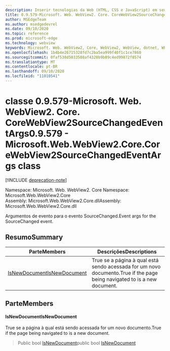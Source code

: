 ```yaml
---
description: Inserir tecnologias da Web (HTML, CSS e JavaScript) em seus aplicativos nativos com o controle WebView2 do Microsoft Edge
title: 0.9.579-Microsoft. Web. WebView2. Core. CoreWebView2SourceChangedEventArgs
author: MSEdgeTeam
ms.author: msedgedevrel
ms.date: 09/10/2020
ms.topic: reference
ms.prod: microsoft-edge
ms.technology: webview
keywords: Microsoft. Web. WebView2, Core, WebView2, WebView, dotnet, WPF, WinForms, app, Edge, CoreWebView2, CoreWebView2Controller, controle do navegador, Edge HTML, Microsoft. Web. WebView2. Core. CoreWebView2SourceChangedEventArgs
ms.openlocfilehash: 1b4b4e26715328fd7c2ba5ea999f40f1c1ce7860
ms.sourcegitcommit: 0faf538d5033508af4320b9b89c4ed99872f0574
ms.translationtype: MT
ms.contentlocale: pt-BR
ms.lasthandoff: 09/10/2020
ms.locfileid: "11010541"
---
```

# <span data-ttu-id="580a7-104">classe 0.9.579-Microsoft. Web. WebView2. Core. CoreWebView2SourceChangedEventArgs</span><span class="sxs-lookup"><span data-stu-id="580a7-104">0.9.579 - Microsoft.Web.WebView2.Core.CoreWebView2SourceChangedEventArgs class</span></span> 

[!INCLUDE [deprecation-note](../../includes/deprecation-note.md)]

<span data-ttu-id="580a7-105">Namespace: Microsoft. Web. WebView2. Core </span><span class="sxs-lookup"><span data-stu-id="580a7-105">Namespace: Microsoft.Web.WebView2.Core</span></span>\
<span data-ttu-id="580a7-106">Assembly: Microsoft.Web.WebView2.Core.dll</span><span class="sxs-lookup"><span data-stu-id="580a7-106">Assembly: Microsoft.Web.WebView2.Core.dll</span></span>

<span data-ttu-id="580a7-107">Argumentos de evento para o evento SourceChanged.</span><span class="sxs-lookup"><span data-stu-id="580a7-107">Event args for the SourceChanged event.</span></span>

## <span data-ttu-id="580a7-108">Resumo</span><span class="sxs-lookup"><span data-stu-id="580a7-108">Summary</span></span>

 <span data-ttu-id="580a7-109">Parte</span><span class="sxs-lookup"><span data-stu-id="580a7-109">Members</span></span>                        | <span data-ttu-id="580a7-110">Descrições</span><span class="sxs-lookup"><span data-stu-id="580a7-110">Descriptions</span></span>
--------------------------------|---------------------------------------------
[<span data-ttu-id="580a7-111">IsNewDocument</span><span class="sxs-lookup"><span data-stu-id="580a7-111">IsNewDocument</span></span>](#isnewdocument) | <span data-ttu-id="580a7-112">True se a página à qual está sendo acessada for um novo documento.</span><span class="sxs-lookup"><span data-stu-id="580a7-112">True if the page being navigated to is a new document.</span></span>

## <span data-ttu-id="580a7-113">Parte</span><span class="sxs-lookup"><span data-stu-id="580a7-113">Members</span></span>

#### <span data-ttu-id="580a7-114">IsNewDocument</span><span class="sxs-lookup"><span data-stu-id="580a7-114">IsNewDocument</span></span> 

<span data-ttu-id="580a7-115">True se a página à qual está sendo acessada for um novo documento.</span><span class="sxs-lookup"><span data-stu-id="580a7-115">True if the page being navigated to is a new document.</span></span>

> <span data-ttu-id="580a7-116">Public bool [IsNewDocument](#isnewdocument)</span><span class="sxs-lookup"><span data-stu-id="580a7-116">public bool [IsNewDocument](#isnewdocument)</span></span>

